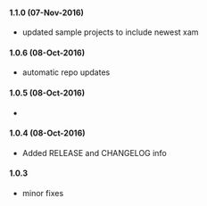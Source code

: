 #### 1.1.0 (07-Nov-2016)
- updated sample projects to include newest xam


#### 1.0.6 (08-Oct-2016)
- automatic repo updates

#### 1.0.5 (08-Oct-2016)
- 

#### 1.0.4 (08-Oct-2016)
- Added RELEASE and CHANGELOG info 

#### 1.0.3
* minor fixes

